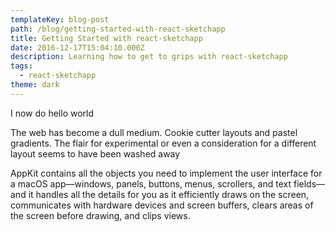 ```yaml
---
templateKey: blog-post
path: /blog/getting-started-with-react-sketchapp
title: Getting Started with react-sketchapp
date: 2016-12-17T15:04:10.000Z
description: Learning how to get to grips with react-sketchapp
tags:
  - react-sketchapp
theme: dark
---
```


I now do hello world


<gallery-grid cols="12" rows="3"><gallery-grid-item asset="/img/bby-v3-concept1.jpg" span="1/13" row="1/3"></gallery-grid-item><gallery-grid-item asset="/img/bby-v3-concept2.jpg" span="1/7" row="3/5"></gallery-grid-item><gallery-grid-item asset="/img/bby-v3-concept3.jpg" span="7/13" row="3/4"></gallery-grid-item><gallery-grid-item asset="/img/bby-v3-concept4.jpg" span="7/13" row="4/5"></gallery-grid-item></gallery-grid>

<full-bleed-image  comptype="image" asset="/img/nyc-project-concepts.png"  inset caption="Early concept art"></full-bleed-image>

<full-bleed-image  comptype="image" asset="/img/nyc-project-concepts.png" ></full-bleed-image>

<full-bleed-image comptype="image" asset="/img/pressure-p.jpg" inset></full-bleed-image>

<full-bleed-video comptype="video" videosrc="/img/nyc.mp4" inset caption="video art"></full-bleed-video>

The web has become a dull medium. Cookie cutter layouts and pastel gradients. The flair for experimental or even a consideration for a different layout seems to have been washed away

AppKit contains all the objects you need to implement the user interface for a macOS app—windows, panels, buttons, menus, scrollers, and text fields—and it handles all the details for you as it efficiently draws on the screen, communicates with hardware devices and screen buffers, clears areas of the screen before drawing, and clips views.